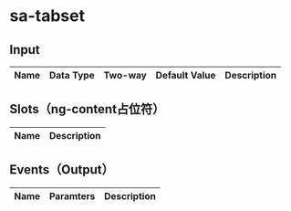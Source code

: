 # sa-tabset

## Input

| Name | Data Type |  Two-way | Default Value | Description |
| --- | --- | --- | --- | --- |
 
## Slots（ng-content占位符）

| Name | Description |
| --- | --- |

## Events（Output）

| Name | Paramters | Description |
| --- | --- | --- |
